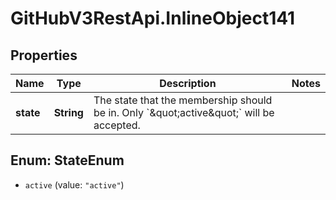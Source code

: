 # GitHubV3RestApi.InlineObject141

## Properties

Name | Type | Description | Notes
------------ | ------------- | ------------- | -------------
**state** | **String** | The state that the membership should be in. Only &#x60;\&quot;active\&quot;&#x60; will be accepted. | 



## Enum: StateEnum


* `active` (value: `"active"`)





